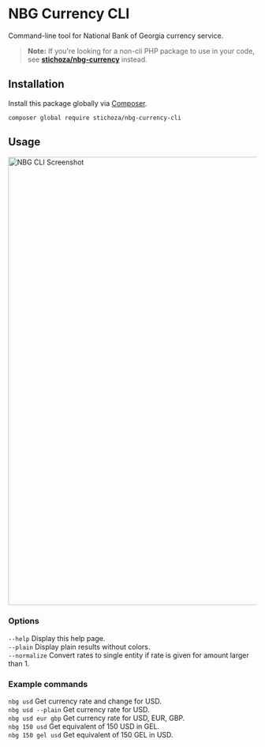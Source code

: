 # NBG Currency CLI

Command-line tool for National Bank of Georgia currency service.

> **Note:** If you're looking for a non-cli PHP package to use in your code, see **[stichoza/nbg-currency](https://github.com/Stichoza/nbg-currency)** instead.

## Installation

Install this package globally via [Composer](https://getcomposer.org/).

```
composer global require stichoza/nbg-currency-cli
```

## Usage

<div style="align: center">
  <img width="907" alt="NBG CLI Screenshot" src="https://user-images.githubusercontent.com/1139050/77867642-252b5f80-7249-11ea-991f-c772933d2489.png">
</div>

### Options
`--help`           Display this help page.\
`--plain`          Display plain results without colors.\
`--normalize`      Convert rates to single entity if rate is given for amount larger than 1.

### Example commands
`nbg usd`          Get currency rate and change for USD.\
`nbg usd --plain`  Get currency rate for USD.\
`nbg usd eur gbp`  Get currency rate for USD, EUR, GBP.\
`nbg 150 usd`      Get equivalent of 150 USD in GEL.\
`nbg 150 gel usd`  Get equivalent of 150 GEL in USD.
